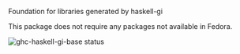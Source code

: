 Foundation for libraries generated by haskell-gi

This package does not require any packages not available in Fedora.

![ghc-haskell-gi-base status](https://copr.fedorainfracloud.org/coprs/dshea/bdcs-haskell-deps/package/ghc-haskell-gi-base/status_image/last_build.png)
